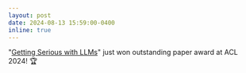 ```yaml
---
layout: post
date: 2024-08-13 15:59:00-0400
inline: true
---
```


"[Getting Serious with LLMs](https://arxiv.org/abs/2403.00794)" just won outstanding paper award at ACL 2024! 🏆 